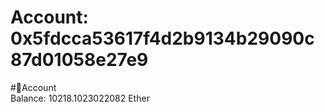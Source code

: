 
Account: 0x5fdcca53617f4d2b9134b29090c87d01058e27e9
===================================================
  
#📜Account  
Balance: 10218.1023022082 Ether